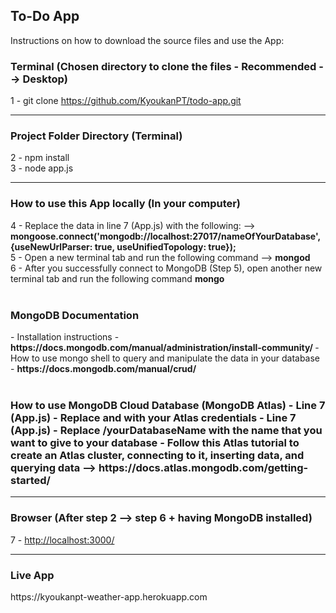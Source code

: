 <h2>To-Do App</h2>

<p>Instructions on how to download the source files and use the App: </p>

<h3>Terminal (Chosen directory to clone the files - Recommended --> Desktop)</h3>

1 - git clone https://github.com/KyoukanPT/todo-app.git

<hr>

<h3>Project Folder Directory (Terminal)</h3>

2 - npm install<br>
3 - node app.js

<hr>

<h3>How to use this App locally (In your computer)</h3>
4 - Replace the data in line 7 (App.js) with the following: --> <strong>mongoose.connect('mongodb://localhost:27017/nameOfYourDatabase', {useNewUrlParser: true, useUnifiedTopology: true});<br></strong>
5 - Open a new terminal tab and run the following command --> <strong>mongod</strong><br>
6 - After you successfully connect to MongoDB (Step 5), open another new terminal tab and run the following command <strong>mongo</strong><br><br>

<h3>MongoDB Documentation</h3>
- Installation instructions - <strong> https://docs.mongodb.com/manual/administration/install-community/ </strong>
- How to use mongo shell to query and manipulate the data in your database - <strong>https://docs.mongodb.com/manual/crud/</strong><br><br>

<h3>How to use MongoDB Cloud Database (MongoDB Atlas)
- Line 7 (App.js) - Replace <strong><ADMIN></strong> and <strong><PASSWORD></strong> with your Atlas credentials
- Line 7 (App.js) - Replace <strong>/yourDatabaseName</strong> with the name that you want to give to your database
- Follow this Atlas tutorial to create an Atlas cluster, connecting to it, inserting data, and querying data --> <strong>https://docs.atlas.mongodb.com/getting-started/</strong>

<hr>

<h3>Browser (After step 2 --> step 6 + having MongoDB installed)</h3>
7 - <a href="http://localhost:3000/">http://localhost:3000/</a>

<hr>

<h3>Live App</h3>
https://kyoukanpt-weather-app.herokuapp.com
